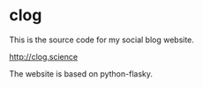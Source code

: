 # clog

This is the source code for my social blog website.

<http://clog.science>

The website is based on python-flasky.
